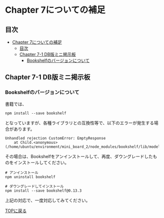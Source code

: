 # Chapter 7についての補足

## 目次
- [Chapter 7についての補足](#chapter-7についての補足)
	- [目次](#目次)
	- [Chapter 7-1 DB版ミニ掲示板](#chapter-7-1-db版ミニ掲示板)
		- [Bookshelfのバージョンについて](#bookshelfのバージョンについて)

## Chapter 7-1 DB版ミニ掲示板

### Bookshelfのバージョンについて

書籍では、

```shell
npm install --save bookshelf
```

となっていますが、各種ライブラリとの互換性等で、以下のエラーが発生する場合があります。

```shell
Unhandled rejection CustomError: EmptyResponse
    at Child.<anonymous> (/home/ubuntu/environment/mini_board_2/node_modules/bookshelf/lib/model.js:719:21)
```

その場合は、Bookshelfをアンインストールして、再度、ダウングレードしたものをインストールしてください。

```shell
# アンインストール
npm uninstall bookshelf

# ダウングレードしてインストール
npm install --save bookshelf@0.13.3
```

上記の対応で、一度対応してみてください。



[TOPに戻る](https://ta-private.github.io/nodejs2-docs/)

